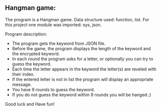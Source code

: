 ## Hangman game:

The program is a Hangman game.
Data structure used: function, list.
For this project one module was imported: sys, json.

Program description:
 - The program gets the keyword from JSON file.
 - Before the game, the program displays the length of the keyword and the encrypted keyword.
 - In each round the program asks for a letter, or optionally you can try to guess the keyword.
 - Each time the letter appears in the keyword the letter(s) are reveled with their index.
 - If the entered letter is not in list the program will display an appropriate message.
 - You have 9 rounds to guess the keyword.
 - If you do not guess the keyword within 9 rounds you will be hanged ;)

Good luck and Have fun!


